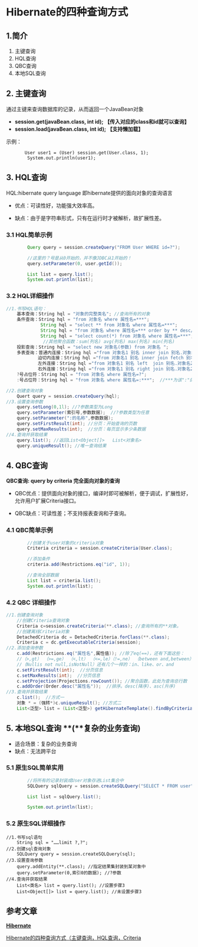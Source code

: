# Hibernate的四种查询方式

## 1.简介

1. 主键查询
2. HQL查询
3. QBC查询
4. 本地SQL查询

## 2. 主键查询

通过主键来查询数据库的记录，从而返回一个JavaBean对象

- **session.get(javaBean.class, int id); 【传入对应的class和id就可以查询】**
- **session.load(javaBean.class, int id); 【支持懒加载】**

示例：

```
       User user1 = (User) session.get(User.class, 1);
        System.out.println(user1);
```

## 3. HQL查询

HQL:hibernate query language 即hibernate提供的面向对象的查询语言

- 优点：可读性好，功能强大效率高。

- 缺点：由于是字符串形式，只有在运行时才被解析，故扩展性差。

### 3.1 HQL简单示例

```java
        Query query = session.createQuery("FROM User WHERE id=?");

        //这里的？号是从0开始的，并不像JDBC从1开始的！
        query.setParameter(0, user.getId());

        List list = query.list();
        System.out.println(list);
```

### 3.2 HQL详细操作

```java
//1.书写HQL语句：
    基本查询：String hql = "对象的完整类名"; //查询所有的对象
    条件查询：String hql = "from 对象名 where 属性名=***";
		     String hql = "select ** from 对象名 where 属性名=***";
		     String hql = "from 对象名 where 属性名=*** order by ** desc/asc"; //排序
		     String hql = "select count(*) from 对象名 where 属性名=***"; //聚合函数
              //其他聚合函数：sum(列名) avg(列名) max(列名) min(列名)
    投影查询：String hql = "select new 对象名(参数) from 对象名 ";
    多表查询：普通内连接：String hql ="from 对象名1 别名 inner join 别名.对象名2";
            迫切内连接：String hql ="from 对象名1 别名 inner join fetch 别名.对象名2";
            左外连接：String hql ="from 对象名1 别名 left  join 别名.对象名2";
            右外连接：String hql ="from 对象名1 别名 right join 别名.对象名2";
    ?号占位符：String hql = "from 对象名 where 属性名=?";
    :号占位符：String hql = "from 对象名 where 属性名=:***";  //***为该":"的名称

//2.创建查询对象
    Quert query = session.createQuery(hql);  
//3.设置查询参数
    query.setLong(0,1l); //?参数类型为Long
    query.setParameter(索引号,参数数据);  //?参数类型为任意
    query.setParameter(":的名称",参数数据); 
    query.setFirstResult(int); //分页：开始查询的页数
    query.setMaxResults(int);  //分页：每页显示多少条数据
//4.查询并获取结果
    query.list(); //返回List<Object[]>   List<对象名>
    query.uniqueResult(); //唯一查询结果
```

## 4. QBC查询

**QBC查询: query by criteria 完全面向对象的查询**

- QBC优点：提供面向对象的接口，编译时即可被解析，便于调试，扩展性好，允许用户扩展Criteria接口。

- QBC缺点：可读性差；不支持报表查询和子查询。

### 4.1 QBC简单示例

```java
        //创建关于user对象的criteria对象
        Criteria criteria = session.createCriteria(User.class);

        //添加条件
        criteria.add(Restrictions.eq("id", 1));

        //查询全部数据
        List list = criteria.list();
        System.out.println(list);
```

### 4.2 QBC 详细操作

```java
//1.创建查询对象    
    //创建Criteria查询对象
    Criteria c=session.createCriteria(**.class); //查询所有的**对象。
    //创建离线Criteria对象
    DetachedCriteria dc = DetachedCriteria.forClass(**.class);
    Criteria c = dc.getExecutableCriteria(session);
//2.添加查询参数
    c.add(Restrictions.eq("属性名",属性值)); //除了eq(==)，还有下面这些：
    //（>,gt） （>=,ge） （<,lt） （<=,le）（!=,ne） （between and,between）（is null,isNull）
    //（Nullis not null,isNotNull）还有几个一样的：in、like、or、and
    c.setFirstResult(int);  //分页信息
    c.setMaxResults(int);  //分页信息
    c.setProjection(Projections.rowCount()); //聚合函数，此处为查询总行数
    c.addOrder(Order.desc("属性名"));  //排序。desc(降序)、asc(升序)
//3.查询并获取结果
    c.list();  //方式一
    对象 * = (强转*)c.uniqueResult(); //方式二
    List<泛型> list = (List<泛型>) getHibernateTemplate().findByCriteria(dc); //方式三
```



## 5. 本地SQL查询 **(**复杂的业务查询)

- 适合场景：复杂的业务查询
- 缺点：无法跨平台

### 5.1 原生SQL简单实用

```java
        //将所有的记录封装成User对象存进List集合中
        SQLQuery sqlQuery = session.createSQLQuery("SELECT * FROM user").addEntity(User.class);

        List list = sqlQuery.list();

        System.out.println(list);
```

### 5.2 原生SQL详细操作

```
//1.书写sql语句
    String sql = "……limit ?,?";
//2.创建sql查询对象
    SQLQuery query = session.createSQLQuery(sql);
//3.设置查询参数
    query.addEntity(**.class); //指定结果集封装到某对象中
    query.setParameter(0,索引0的数据); //?参数
//4.查询并获取结果
    List<类名> list = query.list(); //设置步骤3
    List<Object[]> list = query.list(); //未设置步骤3
```

## 参考文章

[**Hibernate**](https://www.yuque.com/yiwang/java/sbvuni)

[Hibernate的四种查询方式（主键查询，HQL查询，Criteria](https://cloud.tencent.com/developer/article/1010155)
